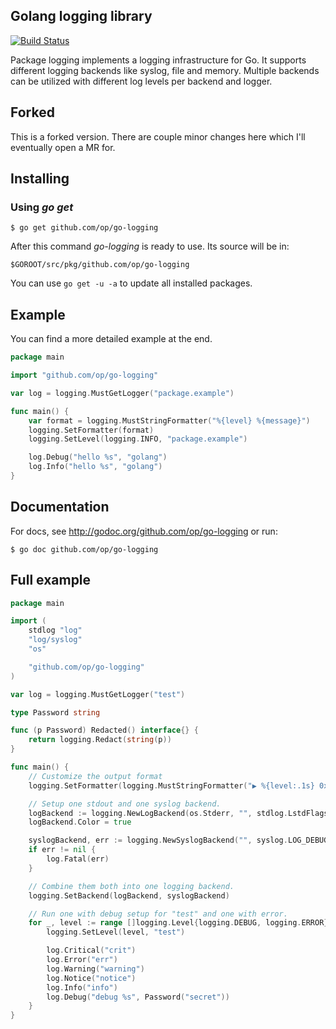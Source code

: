 ## Golang logging library

[![Build Status](https://travis-ci.org/op/go-logging.png)](https://travis-ci.org/op/go-logging)

Package logging implements a logging infrastructure for Go. It supports
different logging backends like syslog, file and memory. Multiple backends
can be utilized with different log levels per backend and logger.

## Forked

This is a forked version. There are couple minor changes here which I'll
eventually open a MR for.

## Installing

### Using *go get*

    $ go get github.com/op/go-logging

After this command *go-logging* is ready to use. Its source will be in:

    $GOROOT/src/pkg/github.com/op/go-logging

You can use `go get -u -a` to update all installed packages.

## Example

You can find a more detailed example at the end.

```go
package main

import "github.com/op/go-logging"

var log = logging.MustGetLogger("package.example")

func main() {
	var format = logging.MustStringFormatter("%{level} %{message}")
	logging.SetFormatter(format)
	logging.SetLevel(logging.INFO, "package.example")

	log.Debug("hello %s", "golang")
	log.Info("hello %s", "golang")
}
```

## Documentation

For docs, see http://godoc.org/github.com/op/go-logging or run:

    $ go doc github.com/op/go-logging

## Full example

```go
package main

import (
	stdlog "log"
	"log/syslog"
	"os"

	"github.com/op/go-logging"
)

var log = logging.MustGetLogger("test")

type Password string

func (p Password) Redacted() interface{} {
	return logging.Redact(string(p))
}

func main() {
	// Customize the output format
	logging.SetFormatter(logging.MustStringFormatter("▶ %{level:.1s} 0x%{id:x} %{message}"))

	// Setup one stdout and one syslog backend.
	logBackend := logging.NewLogBackend(os.Stderr, "", stdlog.LstdFlags|stdlog.Lshortfile)
	logBackend.Color = true

	syslogBackend, err := logging.NewSyslogBackend("", syslog.LOG_DEBUG|syslog.LOG_LOCAL0)
	if err != nil {
		log.Fatal(err)
	}

	// Combine them both into one logging backend.
	logging.SetBackend(logBackend, syslogBackend)

	// Run one with debug setup for "test" and one with error.
	for _, level := range []logging.Level{logging.DEBUG, logging.ERROR} {
		logging.SetLevel(level, "test")

		log.Critical("crit")
		log.Error("err")
		log.Warning("warning")
		log.Notice("notice")
		log.Info("info")
		log.Debug("debug %s", Password("secret"))
	}
}
```
